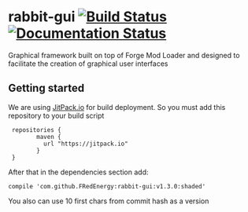 # rabbit-gui [![Build Status](https://travis-ci.org/DomAmato/rabbit-gui.svg?branch=master)](https://travis-ci.org/DomAmato/rabbit-gui) [![Documentation Status](https://readthedocs.org/projects/rabbit-gui/badge/?version=latest)](http://rabbit-gui.readthedocs.io/en/latest/?badge=latest)
Graphical framework built on top of Forge Mod Loader and designed to facilitate the creation of graphical user interfaces

## Getting started
We are using [JitPack.io](http://jitpack.io) for build deployment. So you must add this repository to your build script
```
 repositories {
        maven { 
          url "https://jitpack.io" 
        }
 }
```
After that in the dependencies section add:
```
compile 'com.github.FRedEnergy:rabbit-gui:v1.3.0:shaded'
```
You also can use 10 first chars from commit hash as a version
